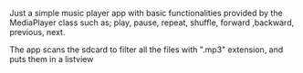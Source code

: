 Just a simple music player app with basic functionalities provided by the MediaPlayer class such as;
play, pause, repeat, shuffle, forward ,backward, previous, next.

The app scans the sdcard to filter all the files with ".mp3" extension, and puts them in a listview
